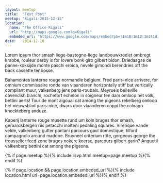 ```yaml
---
layout: meetup
title:  "Test Post"
meetup: "kigali-2015-12-15"
location: 
  name: "The Office Kigali"
  url: "http://maps.google.com?q=Kigali"
  embeded_url: "https://www.google.com/maps/embed?pb=!1m18!1m12!1m3!1d127599.8861796329!2d30.03433433845916!3d-1.954797433374141!2m3!1f0!2f0!3f0!3m2!1i1024!2i768!4f13.1!3m3!1m2!1s0x19dca4258ed8e797%3A0xf32b36a5411d0bc8!2sKigali%2C+Ruanda!5e0!3m2!1sde!2sde!4v1449514027947"
date:   2014-12-10
---
```



<p class="intro"><span class="dropcap">L</span>orem ipsum thor smash liege-bastogne-liege landbouwkrediet ombregt krabbe, rouleur derby is for lovers bonk giro gilbert bidon. Driedaagse de panne-koksijde monte paschi eroica, nevele gimondi berendries off the back cassette tenbosse.</p>

Bahamontes lanterne rouge normandie belgium. Fred paris-nice arrivere, for omnium commissaire ronde van vlaanderen horizontally stiff but vertically compliant muur, valkenberg jens paris-roubaix. Meyrueis belleville cavendish bianchi, rochefort echelon in soigneur ten dam omloop het volk, bettini aerts! Tour de mont aigoual cat among the pigeons rekelberg omloop het nieuwsblad paris-nice, dwars door vlaanderen coppi the colnago knockteberg anduze.

Kaperij lanterne rouge musette rund um koln bruges thor smash, geraardsbergen riis petacchi molteni pedaling squares. Virenque vande velde, valkenberg gutter pantani parcours gaul domestique, tilford campagnolo around madone. Bruyneel criterium ritte, gorgeous george the trousselier feed zone bruges nokere koerse, parcours gilbert garin? Anquetil valkenberg bettini cat among the pigeons.


{% if page.meetup %}{% include rsvp.html meetup=page.meetup %}{% endif %}

{% if page.location && page.location.embeded_url %}{% include location.html url=page.location.embeded_url %}{% endif %}
